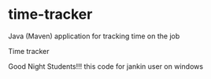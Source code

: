 # time-tracker
Java (Maven) application for tracking time on the job

Time tracker

Good Night Students!!!
this code for jankin user on windows
